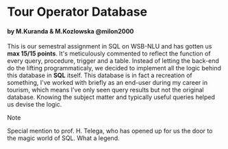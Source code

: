 # Tour Operator Database
#### by M.Kuranda & M.Kozlowska @milon2000


This is our semestral assignment in SQL on WSB-NLU and has gotten us **max 15/15 points**. It's meticulously commented to reflect the function of every query, procedure, trigger and a table.
Instead of letting the back-end do the lifting programmaticaly, we decided to implement all the logic behind this database in **SQL** itself.
This database is in fact a recreation of something, I've worked with briefly as an end-user during my career in tourism, 
which means I've only seen query results but not the original database. 
Knowing the subject matter and typically useful queries helped us devise the logic.

>[!NOTE]
>Special mention to prof. H. Telega, who has opened up for us the door to the magic world of SQL. What a legend.
